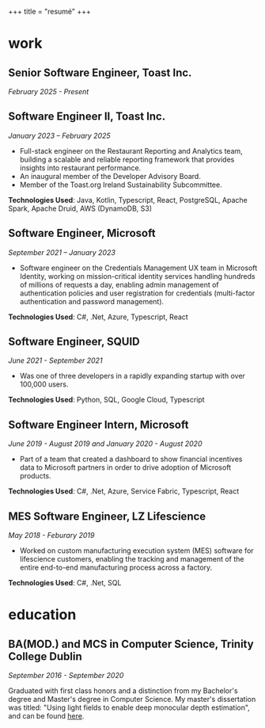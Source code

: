 +++
title = "resumé"
+++

# work

## Senior Software Engineer, Toast Inc.
*February 2025 - Present*

## Software Engineer II, Toast Inc.  
*January 2023 – February 2025*

- Full-stack engineer on the Restaurant Reporting and Analytics team, building a scalable and reliable reporting framework that provides insights into restaurant performance.
- An inaugural member of the Developer Advisory Board.
- Member of the Toast.org Ireland Sustainability Subcommittee. 

**Technologies Used**: Java, Kotlin, Typescript, React, PostgreSQL, Apache Spark, Apache Druid, AWS (DynamoDB, S3)

## Software Engineer, Microsoft  
*September 2021 – January 2023*

- Software engineer on the Credentials Management UX team in Microsoft Identity, working on mission-critical identity services handling hundreds of millions of requests a day, enabling admin management of authentication policies and user registration for credentials (multi-factor authentication and password management).

**Technologies Used**: C#, .Net, Azure, Typescript, React


## Software Engineer, SQUID

*June 2021 - September 2021*

- Was one of three developers in a rapidly expanding startup with over 100,000 users.

**Technologies Used**: Python, SQL, Google Cloud, Typescript

## Software Engineer Intern, Microsoft

*June 2019 - August 2019 and January 2020 - August 2020*

- Part of a team that created a dashboard to show financial incentives data to Microsoft partners in order to drive adoption of Microsoft products.

**Technologies Used**: C#, .Net, Azure, Service Fabric, Typescript, React

## MES Software Engineer, LZ Lifescience

*May 2018 - Feburary 2019*

- Worked on custom manufacturing execution system (MES) software for lifescience customers, enabling the tracking and management of the entire end-to-end manufacturing process across a factory.

**Technologies Used**: C#, .Net, SQL

# education

## BA(MOD.) and MCS in Computer Science, Trinity College Dublin

*September 2016 - September 2020*

Graduated with first class honors and a distinction from my Bachelor's degree and Master's degree in Computer Science. My master's dissertation was titled: "Using light fields to enable deep monocular depth estimation", and can be found [here](https://github.com/NiallEHunt/MonocularDepth-Using-LightFields).

